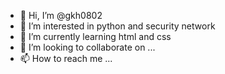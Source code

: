 - 👋 Hi, I’m @gkh0802
- 👀 I’m interested in python and security network
- 🌱 I’m currently learning html and css
- 💞️ I’m looking to collaborate on ...
- 📫 How to reach me ...

<!---
gkh0802/gkh0802 is a ✨ special ✨ repository because its `README.md` (this file) appears on your GitHub profile.
You can click the Preview link to take a look at your changes.
--->
